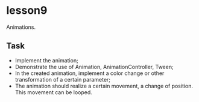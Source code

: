 # lesson9

Animations.

## Task

- Implement the animation;
- Demonstrate the use of Animation, AnimationController, Tween;
- In the created animation, implement a color change or other transformation of a certain parameter;
- The animation should realize a certain movement, a change of position. This movement can be looped.
